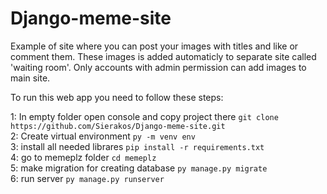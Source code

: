 # Django-meme-site

Example of site where you can post your images with titles and like or comment them. These images is added automaticly to separate site called 'waiting room'. Only accounts with admin permission can add images to main site.

To run this web app you need to follow these steps:

1: In empty folder open console and copy project there `git clone https://github.com/Sierakos/Django-meme-site.git`  
2: Create virtual environment `py -m venv env`  
3: install all needed librares `pip install -r requirements.txt`  
4: go to memeplz folder `cd memeplz`  
5: make migration for creating database `py manage.py migrate`  
6: run server `py manage.py runserver`  
